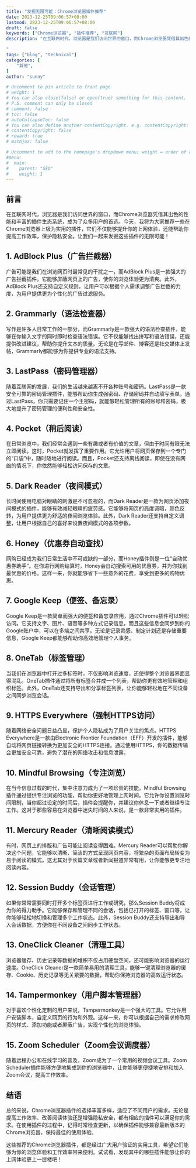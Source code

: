 ```yaml
---
title: "发掘无限可能：Chrome浏览器插件推荐"
date: 2023-12-25T09:06:57+08:00
lastmod: 2023-12-25T09:06:57+08:00
draft: false
keywords: ["Chrome浏览器", "插件推荐", "互联网"]
description: "在互联网时代，浏览器是我们访问世界的窗口，而Chrome浏览器凭借其出色的性能和丰富的插件生态系统，成为了众多用户的首选。今天，我将为大家推荐一些在Chrome浏览器上极为实用的插件，它们不仅能够提升你的上网体验，还能帮助你提高工作效率，保护隐私安全。让我们一起来发掘这些插件的无限可能！

"
tags: ["blog", "technical"]
categories: [
    "其他",
]
author: "sunny"

# Uncomment to pin article to front page
# weight: 1
# You can also close(false) or open(true) something for this content.
# P.S. comment can only be closed
# comment: false
# toc: false
# autoCollapseToc: false
# You can also define another contentCopyright. e.g. contentCopyright: "This is another copyright."
# contentCopyright: false
# reward: true
# mathjax: false

# Uncomment to add to the homepage's dropdown menu; weight = order of article
#menu:
#  main:
#    parent: "SEO"
#    weight: 1
---
```


## 前言 ##

在互联网时代，浏览器是我们访问世界的窗口，而Chrome浏览器凭借其出色的性能和丰富的插件生态系统，成为了众多用户的首选。今天，我将为大家推荐一些在Chrome浏览器上极为实用的插件，它们不仅能够提升你的上网体验，还能帮助你提高工作效率，保护隐私安全。让我们一起来发掘这些插件的无限可能！

## 1. AdBlock Plus（广告拦截器） ##
广告可能是我们在浏览网页时最常见的干扰之一，而AdBlock Plus是一款强大的广告拦截插件。它能够屏蔽网页上的广告，使你的浏览体验更为清爽。此外，AdBlock Plus还支持自定义规则，让用户可以根据个人需求调整广告拦截的力度，为用户提供更为个性化的广告过滤服务。

## 2. Grammarly（语法检查器） ##
写作是许多人日常工作的一部分，而Grammarly是一款强大的语法检查插件，能够在你输入文字的同时即时检查语法错误。它不仅能够找出拼写和语法错误，还能提供改进建议，帮助你提升文本的质量。无论是在写邮件、博客还是社交媒体上发帖，Grammarly都能够为你提供专业的语法支持。

## 3. LastPass（密码管理器） ##
随着互联网的发展，我们的生活越来越离不开各种账号和密码。LastPass是一款安全可靠的密码管理插件，能够帮助你生成强密码、存储密码并自动填写表单。通过LastPass，你只需要记住一个主密码，就能够轻松管理所有的账号和密码，极大地提升了密码管理的便利性和安全性。

## 4. Pocket（稍后阅读） ##
在日常浏览中，我们经常会遇到一些有趣或者有价值的文章，但由于时间有限无法立即阅读。这时，Pocket就发挥了重要作用。它允许用户将网页保存到一个专门的“口袋”中，随时随地进行阅读。而且，Pocket还支持离线阅读，即使在没有网络的情况下，你依然能够轻松访问保存的文章。

## 5. Dark Reader（夜间模式） ##
长时间使用电脑对眼睛的刺激是不可忽视的，而Dark Reader是一款为网页添加夜间模式的插件，能够有效减轻眼睛的疲劳感。它能够将网页的亮度调暗，颜色反转，为用户提供更为舒适的夜间浏览体验。此外，Dark Reader还支持自定义调整，让用户根据自己的喜好来设置夜间模式的各项参数。

## 6. Honey（优惠券自动查找） ##
网购已经成为我们日常生活中不可或缺的一部分，而Honey插件则是一位“自动优惠券助手”。在你进行网购结算时，Honey会自动搜索可用的优惠券，并为你找到最优惠的价格。这样一来，你就能够省下一些意外的花费，享受到更多的购物优惠。

## 7. Google Keep（便签、备忘录） ##
Google Keep是一款简单而强大的便签和备忘录应用，通过Chrome插件可以轻松访问。它支持文字、图片、语音等多种方式记录信息，而且这些信息会同步到你的Google账户中，可以在多端之间共享。无论是记录灵感、制定计划还是存储重要信息，Google Keep都能够帮助你高效地管理个人事务。

## 8. OneTab（标签管理） ##
当我们在浏览器中打开过多标签时，不仅影响浏览速度，还使得整个浏览器界面显得混乱。OneTab插件通过将所有标签合并成一个列表，帮助你更有效地管理和组织标签。此外，OneTab还支持导出和分享标签列表，让你能够轻松地在不同设备之间同步浏览会话。

## 9. HTTPS Everywhere（强制HTTPS访问） ##
随着网络安全问题日益凸显，保护个人隐私成为了用户关注的焦点。HTTPS Everywhere是一款由Electronic Frontier Foundation（EFF）开发的插件，能够自动将网页链接转换为更加安全的HTTPS连接。通过使用HTTPS，你的数据传输会更加安全可靠，避免了潜在的网络攻击和信息泄露。

## 10. Mindful Browsing（专注浏览） ##
在当今信息过载的时代，集中注意力成为了一项珍贵的技能。Mindful Browsing插件通过提供专注浏览的功能，帮助你更好地管理上网时间。它允许你设置浏览时间限制，当你超过设定的时间后，插件会提醒你，并建议你休息一下或者继续专注工作。这对于那些容易在浏览器中迷失时间的人来说，是一款非常实用的插件。

## 11. Mercury Reader（清晰阅读模式） ##
有时，网页上的排版和广告可能让阅读变得困难。Mercury Reader可以帮助你解决这个问题，它能够以清晰、简洁的方式呈现网页内容，将繁杂的页面布局转变为易于阅读的模式。这尤其对于长篇文章或者新闻报道非常有用，让你能够更专注地阅读内容。

## 12. Session Buddy（会话管理） ##
如果你常常需要同时打开多个标签页进行工作或研究，那么Session Buddy将成为你的得力助手。它能够保存和管理不同的会话，包括已打开的标签、窗口等，让你能够轻松地切换和管理多个工作状态。此外，Session Buddy还支持导出和导入会话数据，方便你在不同设备之间同步工作状态。

## 13. OneClick Cleaner（清理工具） ##
浏览器缓存、历史记录等数据的堆积不仅占用硬盘空间，还可能影响浏览器的运行速度。OneClick Cleaner是一款简单易用的清理工具，能够一键清理浏览器的缓存、Cookie、历史记录等无关紧要的数据，帮助你保持浏览器的高效运行状态。

## 14. Tampermonkey（用户脚本管理器） ##
对于喜欢个性化定制的用户来说，Tampermonkey是一个强大的工具。它允许用户安装脚本，自定义网页的行为和外观。这样一来，你可以根据自己的需求修改网页的样式、添加功能或者屏蔽广告，实现个性化的浏览体验。

## 15. Zoom Scheduler（Zoom会议调度器） ##
随着远程办公和在线学习的普及，Zoom成为了一个常用的视频会议工具。Zoom Scheduler插件能够方便地集成到你的浏览器中，让你能够更便捷地安排和加入Zoom会议，提高工作效率。

## 结语 ##
总的来说，Chrome浏览器插件的选择丰富多样，适应了不同用户的需求。无论是提高工作效率、改善阅读体验还是增强隐私安全，都有相应的插件可以满足你的需求。在使用插件的过程中，记得时常检查更新，以确保插件能够兼容最新版本的Chrome浏览器，保持最佳的使用体验。

这些推荐的Chrome浏览器插件，都是经过广大用户验证的实用工具，希望它们能够为你的浏览体验和工作效率带来便利。试试看，发现其中的哪些插件能够让你的上网体验更上一层楼吧！